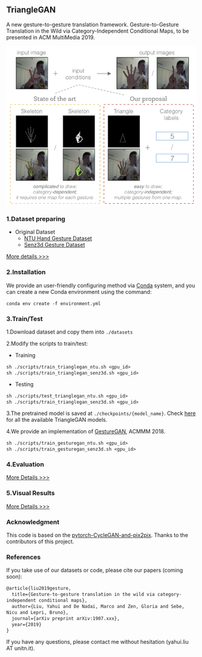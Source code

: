 ## TriangleGAN

A new gesture-to-gesture translation framework. Gesture-to-Gesture Translation in the Wild via Category-Independent Conditional Maps, to be presented in ACM MultiMedia 2019.

![](./figures/gesture-proposal.png)


### 1.Dataset preparing

 - Original Dataset
   - [NTU Hand Gesture Dataset](https://drive.google.com/file/d/1f8tUHid1KmnwbgskGMXmobOxMfbxIgHM/view)
   - [Senz3d Gesture Dataset](http://lttm.dei.unipd.it/downloads/gesture/#senz3d)

[More details >>>](./datasets/README.md)

### 2.Installation

We provide an user-friendly configuring method via [Conda](https://docs.conda.io/en/latest/) system, and you can create a new Conda environment using the command:

```
conda env create -f environment.yml
```

### 3.Train/Test

1.Download dataset and copy them into `./datasets`
 
2.Modify the scripts to train/test:

 - Training

```
sh ./scripts/train_trianglegan_ntu.sh <gpu_id>
sh ./scripts/train_trianglegan_senz3d.sh <gpu_id>
```
 - Testing

```
sh ./scripts/test_trianglegan_ntu.sh <gpu_id>
sh ./scripts/train_trianglegan_senz3d.sh <gpu_id>
```

3.The pretrained model is saved at `./checkpoints/{model_name}`. Check [here](https://drive.google.com/open?id=1UmZ2dgxyphCeeYKz4Opjh_Oq8NogSEev) for all the available TriangleGAN models.

4.We provide an implementation of [GestureGAN](https://arxiv.org/pdf/1808.04859.pdf), ACMMM 2018.

```
sh ./scripts/train_gesturegan_ntu.sh <gpu_id>
sh ./scripts/train_gesturegan_senz3d.sh <gpu_id>
```

### 4.Evaluation

[More Details >>>](./eval/README.md)

### 5.Visual Results

[More Details >>>](./figures/README.md)

### Acknowledgment

This code is based on the [pytorch-CycleGAN-and-pix2pix](https://github.com/junyanz/pytorch-CycleGAN-and-pix2pix). Thanks to the contributors of this project.

### References

If you take use of our datasets or code, please cite our papers (coming soon):

```
@article{liu2019gesture,
  title={Gesture-to-gesture translation in the wild via category-independent conditional maps},
  author={Liu, Yahui and De Nadai, Marco and Zen, Gloria and Sebe, Nicu and Lepri, Bruno},
  journal={arXiv preprint arXiv:1907.xxx},
  year={2019}
}
```

If you have any questions, please contact me without hesitation (yahui.liu AT unitn.it).